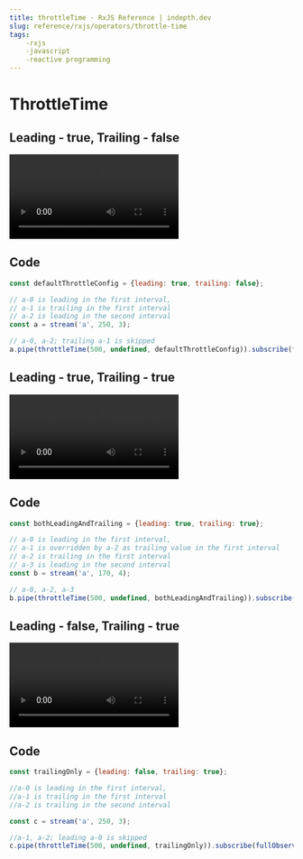 ```yaml
---
title: throttleTime - RxJS Reference | indepth.dev
slug: reference/rxjs/operators/throttle-time
tags:
    -rxjs 
    -javascript 
    -reactive programming
---
```


# ThrottleTime

## Leading - true, Trailing - false

<video>
    <source src="https://images.indepth.dev/references/rxjs/throttle-time-trailing-false.mp4" type="video/mp4">
</video>

## Code

```javascript
const defaultThrottleConfig = {leading: true, trailing: false};

// a-0 is leading in the first interval,
// a-1 is trailing in the first interval
// a-2 is leading in the second interval
const a = stream('a', 250, 3);

// a-0, a-2; trailing a-1 is skipped
a.pipe(throttleTime(500, undefined, defaultThrottleConfig)).subscribe(fullObserver(operator));
```

## Leading - true, Trailing - true

<video>
    <source src="https://images.indepth.dev/references/rxjs/throttle-time-true.mp4" type="video/mp4">
</video>

## Code

```javascript
const bothLeadingAndTrailing = {leading: true, trailing: true};

// a-0 is leading in the first interval,
// a-1 is overridden by a-2 as trailing value in the first interval
// a-2 is trailing in the first interval
// a-3 is leading in the second interval
const b = stream('a', 170, 4);

// a-0, a-2, a-3
b.pipe(throttleTime(500, undefined, bothLeadingAndTrailing)).subscribe(fullObserver(operator));
```

## Leading - false, Trailing - true

<video>
    <source src="https://images.indepth.dev/references/rxjs/throttle-time-leading-false.mp4" type="video/mp4">
</video>

## Code

```javascript
const trailingOnly = {leading: false, trailing: true};

//a-0 is leading in the first interval,
//a-1 is trailing in the first interval
//a-2 is trailing in the second interval

const c = stream('a', 250, 3);

//a-1, a-2; leading a-0 is skipped
c.pipe(throttleTime(500, undefined, trailingOnly)).subscribe(fullObserver(operator));
```
